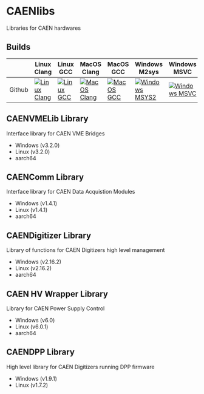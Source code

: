 # CAENlibs
Libraries for CAEN hardwares


[LC]: https://github.com/flagarde/CAENlibs/actions/workflows/Linux-Clang.yml
[LCB]: https://github.com/flagarde/CAENlibs/actions/workflows/Linux-Clang.yml/badge.svg

[LG]: https://github.com/flagarde/CAENlibs/actions/workflows/Linux-Clang.yml
[LGB]: https://github.com/flagarde/CAENlibs/actions/workflows/Linux-Clang.yml/badge.svg

[MC]: https://github.com/flagarde/CAENlibs/actions/workflows/MacOS-Clang.yml
[MCB]: https://github.com/flagarde/CAENlibs/actions/workflows/MacOS-Clang.yml/badge.svg

[MG]: https://github.com/flagarde/CAENlibs/actions/workflows/MacOS-GCC.yml
[MGB]: https://github.com/flagarde/CAENlibs/actions/workflows/MacOS-GCC.yml/badge.svg

[MS]: https://github.com/flagarde/CAENlibs/actions/workflows/Windows-MSYS2.yml
[MSB]: https://github.com/flagarde/CAENlibs/actions/workflows/Windows-MSYS2.yml/badge.svg

[MM]: https://github.com/flagarde/CAENlibs/actions/workflows/Windows-MSVC.yml
[MMB]: https://github.com/flagarde/CAENlibs/actions/workflows/Windows-MSVC.yml/badge.svg

## Builds
|        | Linux Clang | Linux GCC | MacOS Clang | MacOS GCC | Windows M2sys | Windows MSVC |
|--------|-------------|-----------|-------------|-----------|---------------|--------------|
| Github |[![Linux Clang][LCB]][LC]|[![Linux GCC][LGB]][LG]|[![MacOS Clang][MCB]][MC]|[![MacOS GCC][MGB]][MG]|[![Windows MSYS2][MSB]][MS]|[![Windows MSVC][MMB]][MM]|

## CAENVMELib Library
Interface library for CAEN VME Bridges

* Windows (v3.2.0)
* Linux (v3.2.0)
* aarch64 

## CAENComm Library
Interface library for CAEN Data Acquistion Modules

* Windows (v1.4.1)
* Linux (v1.4.1)
* aarch64 

## CAENDigitizer Library
Library of functions for CAEN Digitizers high level management

* Windows (v2.16.2)
* Linux (v2.16.2)
* aarch64 

## CAEN HV Wrapper Library
Library for CAEN Power Supply Control

* Windows (v6.0)
* Linux (v6.0.1)
* aarch64

## CAENDPP Library
High level library for CAEN Digitizers running DPP firmware

* Windows (v1.9.1)
* Linux (v1.7.2) 
